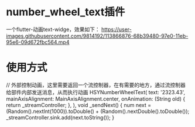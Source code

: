 # number_wheel_text插件
一个flutter-动画text-widge，效果如下：
https://user-images.githubusercontent.com/9814192/113866876-68b39480-97e0-11eb-95e6-09d672fbc564.mp4

# 使用方式
// 外部控制动画，这里需要返回一个流控制器，在有需要的地方，通过流控制器给部件内部发送消息，从而执行动画
HSYNumberWheelText(
                text: '2323.43',
                mainAxisAlignment: MainAxisAlignment.center,
                onAnimation: (String old) {
                  return _streamController;
                },
              ),
void _sendNext() {
    num next = (Random().nextInt(1000)).toDouble() +
        (Random().nextDouble().toDouble());
    _streamController.sink.add(next.toString());
  }
